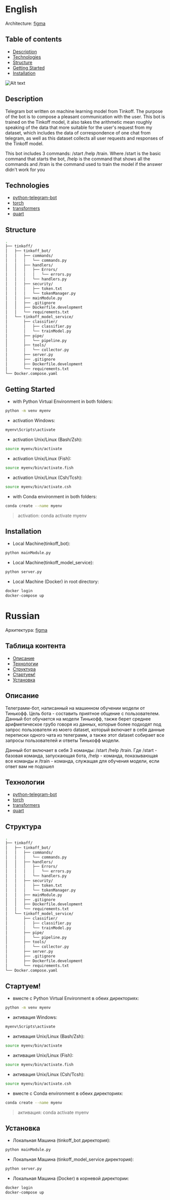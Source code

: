 # English

Architecture: [figma](https://www.figma.com/file/YsEBTxV8uMSCKVrR0Dv004/AI_telegram_bot?type=whiteboard&node-id=0-1)

## Table of contents

- [Description](#description)
- [Technologies](#technologies)
- [Structure](#structure)
- [Getting Started](#getting_started)
- [Installation](#installation)

![Alt text](image.png)
## Description
Telegram bot written on machine learning model from Tinkoff. The purpose of the bot is to compose a pleasant communication with the user. This bot is trained on the Tinkoff model, it also takes the arithmetic mean roughly speaking of the data that more suitable for the user's request from my dataset, which includes the data of correspondence of one chat from telegram, as well as this dataset collects all user requests and responses of the Tinkoff model.

This bot includes 3 commands: /start /help /train. Where /start is the basic command that starts the bot, /help is the command that shows all the commands and /train is the command used to train the model if the answer didn't work for you

## Technologies
- [python-telegram-bot](https://python-telegram-bot.org)
- [torch](https://pytorch.org)
- [transformers](https://huggingface.co/tinkoff-ai/ruDialoGPT-medium?text=%40%40ПЕРВЫЙ%40%40+что+ты+делал+на+выходных%3F+%40%40ВТОРОЙ%40%40)
- [quart](https://pgjones.gitlab.io/quart/)

## Structure
```bash
.
├── tinkoff/
│   ├── tinkoff_bot/
│   │   ├── commands/
│   │   │   └── commands.py
│   │   ├── handlers/
│   │   │   ├── Errors/
│   │   │   │   └── errors.py
│   │   │   └── handlers.py
│   │   ├── security/
│   │   │   ├── token.txt
│   │   │   └── tokenManager.py
│   │   ├── mainModule.py
│   │   ├── .gitignore
│   │   ├── Dockerfile.development
│   │   └── requirements.txt
│   └── tinkoff_model_service/
│       ├── classifier/
│       │   ├── classifier.py
│       │   └── trainModel.py
│       ├── pipe/
│       │   └── pipeline.py
│       ├── tools/
│       │   └── collector.py
│       ├── server.py
│       ├── .gitignore
│       ├── Dockerfile.development
│       └── requirements.txt
└── Docker.compose.yaml
```


## Getting Started
- with Python Virtual Environment in both folders:
```bash
python -m venv myenv
```

- activation Windows:
```bash
myenv\Scripts\activate
```

- activation Unix/Linux (Bash/Zsh):
```bash
source myenv/bin/activate
```

- activation Unix/Linux (Fish):
```bash
source myenv/bin/activate.fish
```

- activation Unix/Linux (Csh/Tcsh):
```bash
source myenv/bin/activate.csh
```

- with Conda environment in both folders:
```bash
conda create --name myenv
```
> activation:
conda activate myenv


## Installation

- Local Machine(tinkoff_bot):
```bash
python mainModule.py
```

- Local Machine(tinkoff_model_service):
```bash
python server.py
```

- Local Machine (Docker) in root directory:
```bash
docker login
docker-compose up
```


# Russian

Архитектура: [figma](https://www.figma.com/file/YsEBTxV8uMSCKVrR0Dv004/AI_telegram_bot?type=whiteboard&node-id=0-1)

## Таблица контента

- [Описание](#описание)
- [Технологии](#технологии)
- [Структура](#структура)
- [Стартуем!](#стартуем!)
- [Установка](#установка)


## Описание
Телеграмм-бот, написанный на машинном обучении модели от Тинькофф. Цель бота - составить приятное общение с пользователем. Данный бот обучается на модели Тинькофф, также берет среднее арифметическое грубо говоря из данных, которые более подходят под запрос пользователя из моего dataset, который включает в себя данные переписки одного чата из телеграмм, а также этот dataset собирает все запросы пользователей и ответы Тинькофф модели.

Данный бот включает в себя 3 команды: /start /help /train. Где /start - базовая команда, запускающая бота, /help - команда, показывающая все команды и /train - команда, служащая для обучения модели, если ответ вам не подошел

## Технологии
- [python-telegram-bot](https://python-telegram-bot.org)
- [torch](https://pytorch.org)
- [transformers](https://huggingface.co/tinkoff-ai/ruDialoGPT-medium?text=%40%40ПЕРВЫЙ%40%40+что+ты+делал+на+выходных%3F+%40%40ВТОРОЙ%40%40)
- [quart](https://pgjones.gitlab.io/quart/)

## Структура
```bash
.
├── tinkoff/
│   ├── tinkoff_bot/
│   │   ├── commands/
│   │   │   └── commands.py
│   │   ├── handlers/
│   │   │   ├── Errors/
│   │   │   │   └── errors.py
│   │   │   └── handlers.py
│   │   ├── security/
│   │   │   ├── token.txt
│   │   │   └── tokenManager.py
│   │   ├── mainModule.py
│   │   ├── .gitignore
│   │   ├── Dockerfile.development
│   │   └── requirements.txt
│   └── tinkoff_model_service/
│       ├── classifier/
│       │   ├── classifier.py
│       │   └── trainModel.py
│       ├── pipe/
│       │   └── pipeline.py
│       ├── tools/
│       │   └── collector.py
│       ├── server.py
│       ├── .gitignore
│       ├── Dockerfile.development
│       └── requirements.txt
└── Docker.compose.yaml
```


## Стартуем!
- вместе с Python Virtual Environment в обеих директориях:
```bash
python -m venv myenv
```

- активация Windows:
```bash
myenv\Scripts\activate
```

- активация Unix/Linux (Bash/Zsh):
```bash
source myenv/bin/activate
```

- активация Unix/Linux (Fish):
```bash
source myenv/bin/activate.fish
```

- активация Unix/Linux (Csh/Tcsh):
```bash
source myenv/bin/activate.csh
```

- вместе с Conda environment в обеих директориях:
```bash
conda create --name myenv
```
> активация:
conda activate myenv


## Установка

- Локальная Машина (tinkoff_bot директория):
```bash
python mainModule.py
```

- Локальная Машина (tinkoff_model_service директория):
```bash
python server.py
```

- Локальная Машина (Docker) в корневой директории:
```bash
docker login
docker-compose up
```



